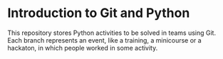# Introduction to Git and Python

This repository stores Python activities to be solved in teams using Git.
Each branch represents an event, like
a training, a minicourse or a hackaton, in which people worked in some activity.


